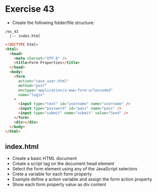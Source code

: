 # Exercise 43

- Create the following folder/file structure:

```
/ex_43
  |-- index.html
```

```html
<!DOCTYPE html>
<html>
  <head>
    <meta charset="UTF-8" />
    <title>Form Properties</title>
  </head>
  <body>
    <form
      action="save_user.html"
      method="post"
      enctype="application/x-www-form-urlencoded"
      name="login"
    >
      <input type="text" id="username" name="username" />
      <input type="password" id="pass" name="pass" />
      <input type="submit" name="submit" value="Send" />
    </form>
    <div></div>
  </body>
</html>
```

## index.html

- Create a basic HTML document
- Create a script tag on the document head element
- Select the form element using any of the JavaScript selectors
- Crete a variable for each form property
- Example define a action variable and assign the form action property
- Show each form property value as div content
